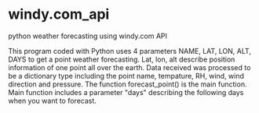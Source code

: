 # windy.com_api
python weather forecasting using windy.com API

This program coded with Python uses 4 parameters NAME, LAT, LON, ALT, DAYS to get a point weather forecasting. Lat, lon, alt describe position information of one point all over the earth. Data received was processed to be a dictionary type including the point name, tempature, RH, wind, wind direction and pressure. The function forecast_point() is the main function. Main function includes a parameter "days" describing the following days when you want to forecast.
